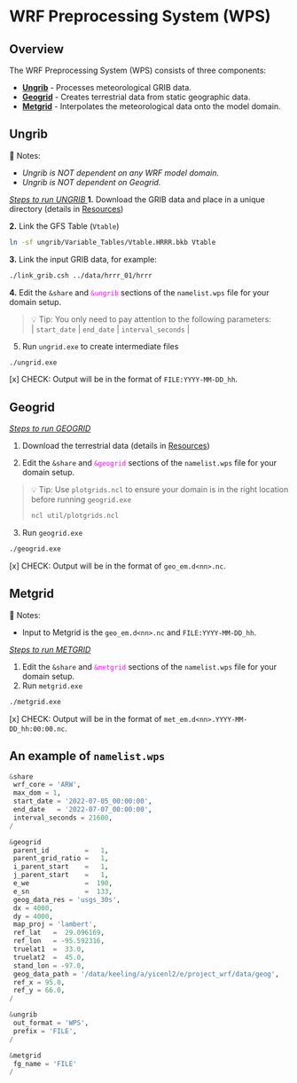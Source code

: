# WRF Preprocessing System (WPS)

## Overview
The WRF Preprocessing System (WPS) consists of three components:

* [**Ungrib**](#ungrib) - Processes meteorological GRIB data.
* [**Geogrid**](#geogrid) - Creates terrestrial data from static geographic data.
* [**Metgrid**](#metgrid) - Interpolates the meteorological data onto the model domain.

## **Ungrib**
📌 Notes:
* _Ungrib is *NOT* dependent on any WRF model domain._
* _Ungrib is *NOT* dependent on Geogrid._

<ins> _Steps to run UNGRIB_ </ins>
**1.** Download the GRIB data and place in a unique directory (details in [Resources](resources.md))

**2.** Link the GFS Table (`Vtable`)
```bash
ln -sf ungrib/Variable_Tables/Vtable.HRRR.bkb Vtable
```

**3.** Link the input GRIB data, for example:
```bash
./link_grib.csh ../data/hrrr_01/hrrr
```

**4.** Edit the `&share` and <span style="color: magenta;">`&ungrib`</span> sections of 
the `namelist.wps` file for your domain setup.
> 💡 Tip: You only need to pay attention to the following parameters:\
> | `start_date` | `end_date` | `interval_seconds` |

5. Run `ungrid.exe` to create intermediate files
```bash
./ungrid.exe
```

[x] CHECK: Output will be in the format of `FILE:YYYY-MM-DD_hh`.

## **Geogrid** 

<ins> _Steps to run GEOGRID_ </ins>
1. Download the terrestrial data (details in [Resources](resources.md))

2. Edit the `&share` and <span style="color: magenta;">`&geogrid`</span> sections 
of the `namelist.wps` file for your domain setup.
> 💡 Tip: Use `plotgrids.ncl` to ensure your domain is in the right location before running `geogrid.exe`
> ```bash
> ncl util/plotgrids.ncl 
> ```

3. Run `geogrid.exe`
```bash
./geogrid.exe
```

[x] CHECK: Output will be in the format of `geo_em.d<nn>.nc`.


## **Metgrid** 
📌 Notes:
* Input to Metgrid is the `geo_em.d<nn>.nc` and `FILE:YYYY-MM-DD_hh`.

<ins> _Steps to run METGRID_ </ins>
1. Edit the `&share` and <span style="color: magenta;">`&metgrid`</span> sections of 
the `namelist.wps` file for your domain setup.
2. Run `metgrid.exe`
```bash
./metgrid.exe
```

[x] CHECK: Output will be in the format of `met_em.d<nn>.YYYY-MM-DD_hh:00:00.nc`.

## An example of `namelist.wps`
```python
&share
 wrf_core = 'ARW',
 max_dom = 1,
 start_date = '2022-07-05_00:00:00',
 end_date   = '2022-07-07_00:00:00',
 interval_seconds = 21600,
/

&geogrid
 parent_id         =   1,
 parent_grid_ratio =   1,
 i_parent_start    =   1,
 j_parent_start    =   1,
 e_we              =  190,
 e_sn              =  133,
 geog_data_res = 'usgs_30s',
 dx = 4000,
 dy = 4000,
 map_proj = 'lambert',
 ref_lat   =  29.096169,
 ref_lon   = -95.592316,
 truelat1  =  33.0,
 truelat2  =  45.0,
 stand_lon = -97.0,
 geog_data_path = '/data/keeling/a/yicenl2/e/project_wrf/data/geog',
 ref_x = 95.0,
 ref_y = 66.0,
/

&ungrib
 out_format = 'WPS',
 prefix = 'FILE',
/

&metgrid
 fg_name = 'FILE'
/
```